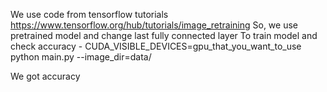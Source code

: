 We use code from tensorflow tutorials https://www.tensorflow.org/hub/tutorials/image_retraining
So, we use pretrained model and change last fully connected layer
To train model and check accuracy - CUDA_VISIBLE_DEVICES=gpu_that_you_want_to_use python main.py --image_dir=data/

We got accuracy 